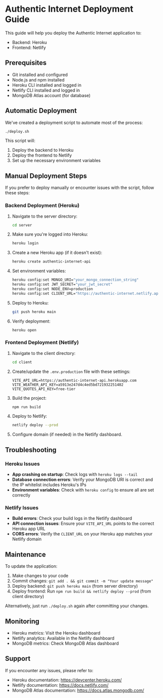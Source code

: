 # Authentic Internet Deployment Guide

This guide will help you deploy the Authentic Internet application to:
- Backend: Heroku
- Frontend: Netlify

## Prerequisites

- Git installed and configured
- Node.js and npm installed
- Heroku CLI installed and logged in
- Netlify CLI installed and logged in
- MongoDB Atlas account (for database)

## Automatic Deployment

We've created a deployment script to automate most of the process:

```bash
./deploy.sh
```

This script will:
1. Deploy the backend to Heroku
2. Deploy the frontend to Netlify
3. Set up the necessary environment variables

## Manual Deployment Steps

If you prefer to deploy manually or encounter issues with the script, follow these steps:

### Backend Deployment (Heroku)

1. Navigate to the server directory:
   ```bash
   cd server
   ```

2. Make sure you're logged into Heroku:
   ```bash
   heroku login
   ```

3. Create a new Heroku app (if it doesn't exist):
   ```bash
   heroku create authentic-internet-api
   ```

4. Set environment variables:
   ```bash
   heroku config:set MONGO_URI="your_mongo_connection_string"
   heroku config:set JWT_SECRET="your_jwt_secret"
   heroku config:set NODE_ENV=production
   heroku config:set CLIENT_URL="https://authentic-internet.netlify.app"
   ```

5. Deploy to Heroku:
   ```bash
   git push heroku main
   ```

6. Verify deployment:
   ```bash
   heroku open
   ```

### Frontend Deployment (Netlify)

1. Navigate to the client directory:
   ```bash
   cd client
   ```

2. Create/update the `.env.production` file with these settings:
   ```
   VITE_API_URL=https://authentic-internet-api.herokuapp.com
   VITE_WEATHER_API_KEY=a5913e247d4c4ed5bd721932251402
   VITE_QUOTES_API_KEY=free-tier
   ```

3. Build the project:
   ```bash
   npm run build
   ```

4. Deploy to Netlify:
   ```bash
   netlify deploy --prod
   ```

5. Configure domain (if needed) in the Netlify dashboard.

## Troubleshooting

### Heroku Issues
- **App crashing on startup**: Check logs with `heroku logs --tail`
- **Database connection errors**: Verify your MongoDB URI is correct and the IP whitelist includes Heroku's IPs
- **Environment variables**: Check with `heroku config` to ensure all are set correctly

### Netlify Issues
- **Build errors**: Check your build logs in the Netlify dashboard
- **API connection issues**: Ensure your `VITE_API_URL` points to the correct Heroku app URL
- **CORS errors**: Verify the `CLIENT_URL` on your Heroku app matches your Netlify domain

## Maintenance

To update the application:

1. Make changes to your code
2. Commit changes: `git add . && git commit -m "Your update message"`
3. Deploy backend: `git push heroku main` (from server directory)
4. Deploy frontend: Run `npm run build && netlify deploy --prod` (from client directory)

Alternatively, just run `./deploy.sh` again after committing your changes.

## Monitoring

- Heroku metrics: Visit the Heroku dashboard
- Netlify analytics: Available in the Netlify dashboard
- MongoDB metrics: Check MongoDB Atlas dashboard

## Support

If you encounter any issues, please refer to:
- Heroku documentation: https://devcenter.heroku.com/
- Netlify documentation: https://docs.netlify.com/
- MongoDB Atlas documentation: https://docs.atlas.mongodb.com/ 